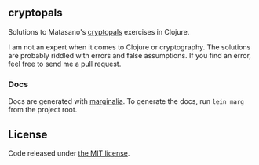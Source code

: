## cryptopals

Solutions to Matasano's [cryptopals](http://cryptopals.com/) exercises
in Clojure.

I am not an expert when it comes to Clojure or cryptography. The
solutions are probably riddled with errors and false assumptions. If
you find an error, feel free to send me a pull request.

### Docs

Docs are generated with [marginalia](https://github.com/gdeer81/marginalia). To generate the docs, run `lein marg` from the project root.

## License

Code released under [the MIT license](https://github.com/zulak/cryptopals/blob/master/LICENSE).
